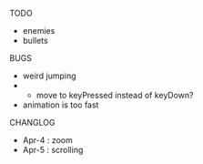 TODO
* enemies
* bullets 

BUGS
* weird jumping
* * move to keyPressed instead of keyDown?
* animation is too fast


CHANGLOG
* Apr-4 : zoom
* Apr-5 : scrolling